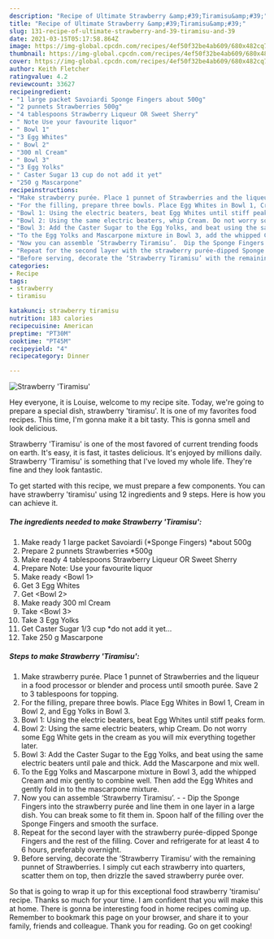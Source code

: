 ```yaml
---
description: "Recipe of Ultimate Strawberry &amp;#39;Tiramisu&amp;#39;"
title: "Recipe of Ultimate Strawberry &amp;#39;Tiramisu&amp;#39;"
slug: 131-recipe-of-ultimate-strawberry-and-39-tiramisu-and-39
date: 2021-03-15T05:17:58.864Z
image: https://img-global.cpcdn.com/recipes/4ef50f32be4ab609/680x482cq70/strawberry-tiramisu-recipe-main-photo.jpg
thumbnail: https://img-global.cpcdn.com/recipes/4ef50f32be4ab609/680x482cq70/strawberry-tiramisu-recipe-main-photo.jpg
cover: https://img-global.cpcdn.com/recipes/4ef50f32be4ab609/680x482cq70/strawberry-tiramisu-recipe-main-photo.jpg
author: Keith Fletcher
ratingvalue: 4.2
reviewcount: 33627
recipeingredient:
- "1 large packet Savoiardi Sponge Fingers about 500g"
- "2 punnets Strawberries 500g"
- "4 tablespoons Strawberry Liqueur OR Sweet Sherry"
- " Note Use your favourite liquor"
- " Bowl 1"
- "3 Egg Whites"
- " Bowl 2"
- "300 ml Cream"
- " Bowl 3"
- "3 Egg Yolks"
- " Caster Sugar 13 cup do not add it yet"
- "250 g Mascarpone"
recipeinstructions:
- "Make strawberry purée. Place 1 punnet of Strawberries and the liqueur in a food processor or blender and process until smooth purée. Save 2 to 3 tablespoons for topping."
- "For the filling, prepare three bowls. Place Egg Whites in Bowl 1, Cream in Bowl 2, and Egg Yolks in Bowl 3."
- "Bowl 1: Using the electric beaters, beat Egg Whites until stiff peaks form."
- "Bowl 2: Using the same electric beaters, whip Cream. Do not worry some Egg White gets in the cream as you will mix everything together later."
- "Bowl 3: Add the Caster Sugar to the Egg Yolks, and beat using the same electric beaters until pale and thick. Add the Mascarpone and mix well."
- "To the Egg Yolks and Mascarpone mixture in Bowl 3, add the whipped Cream and mix gently to combine well. Then add the Egg Whites and gently fold in to the mascarpone mixture."
- "Now you can assemble ‘Strawberry Tiramisu’.  Dip the Sponge Fingers into the strawberry purée and line them in one layer in a large dish. You can break some to fit them in. Spoon half of the filling over the Sponge Fingers and smooth the surface."
- "Repeat for the second layer with the strawberry purée-dipped Sponge Fingers and the rest of the filling. Cover and refrigerate for at least 4 to 6 hours, preferably overnight."
- "Before serving, decorate the ‘Strawberry Tiramisu’ with the remaining punnet of Strawberries. I simply cut each strawberry into quarters, scatter them on top, then drizzle the saved strawberry purée over."
categories:
- Recipe
tags:
- strawberry
- tiramisu

katakunci: strawberry tiramisu 
nutrition: 183 calories
recipecuisine: American
preptime: "PT30M"
cooktime: "PT45M"
recipeyield: "4"
recipecategory: Dinner

---
```



![Strawberry &#39;Tiramisu&#39;](https://img-global.cpcdn.com/recipes/4ef50f32be4ab609/680x482cq70/strawberry-tiramisu-recipe-main-photo.jpg)

Hey everyone, it is Louise, welcome to my recipe site. Today, we're going to prepare a special dish, strawberry &#39;tiramisu&#39;. It is one of my favorites food recipes. This time, I'm gonna make it a bit tasty. This is gonna smell and look delicious.

Strawberry &#39;Tiramisu&#39; is one of the most favored of current trending foods on earth. It's easy, it is fast, it tastes delicious. It's enjoyed by millions daily. Strawberry &#39;Tiramisu&#39; is something that I've loved my whole life. They're fine and they look fantastic.




To get started with this recipe, we must prepare a few components. You can have strawberry &#39;tiramisu&#39; using 12 ingredients and 9 steps. Here is how you can achieve it.

<!--inarticleads1-->

##### The ingredients needed to make Strawberry &#39;Tiramisu&#39;:

1. Make ready 1 large packet Savoiardi (*Sponge Fingers) *about 500g
1. Prepare 2 punnets Strawberries *500g
1. Make ready 4 tablespoons Strawberry Liqueur OR Sweet Sherry
1. Prepare  Note: Use your favourite liquor
1. Make ready  &lt;Bowl 1&gt;
1. Get 3 Egg Whites
1. Get  &lt;Bowl 2&gt;
1. Make ready 300 ml Cream
1. Take  &lt;Bowl 3&gt;
1. Take 3 Egg Yolks
1. Get  Caster Sugar 1/3 cup *do not add it yet…
1. Take 250 g Mascarpone




<!--inarticleads2-->

##### Steps to make Strawberry &#39;Tiramisu&#39;:

1. Make strawberry purée. Place 1 punnet of Strawberries and the liqueur in a food processor or blender and process until smooth purée. Save 2 to 3 tablespoons for topping.
1. For the filling, prepare three bowls. Place Egg Whites in Bowl 1, Cream in Bowl 2, and Egg Yolks in Bowl 3.
1. Bowl 1: Using the electric beaters, beat Egg Whites until stiff peaks form.
1. Bowl 2: Using the same electric beaters, whip Cream. Do not worry some Egg White gets in the cream as you will mix everything together later.
1. Bowl 3: Add the Caster Sugar to the Egg Yolks, and beat using the same electric beaters until pale and thick. Add the Mascarpone and mix well.
1. To the Egg Yolks and Mascarpone mixture in Bowl 3, add the whipped Cream and mix gently to combine well. Then add the Egg Whites and gently fold in to the mascarpone mixture.
1. Now you can assemble ‘Strawberry Tiramisu’. -  - Dip the Sponge Fingers into the strawberry purée and line them in one layer in a large dish. You can break some to fit them in. Spoon half of the filling over the Sponge Fingers and smooth the surface.
1. Repeat for the second layer with the strawberry purée-dipped Sponge Fingers and the rest of the filling. Cover and refrigerate for at least 4 to 6 hours, preferably overnight.
1. Before serving, decorate the ‘Strawberry Tiramisu’ with the remaining punnet of Strawberries. I simply cut each strawberry into quarters, scatter them on top, then drizzle the saved strawberry purée over.




So that is going to wrap it up for this exceptional food strawberry &#39;tiramisu&#39; recipe. Thanks so much for your time. I am confident that you will make this at home. There is gonna be interesting food in home recipes coming up. Remember to bookmark this page on your browser, and share it to your family, friends and colleague. Thank you for reading. Go on get cooking!
